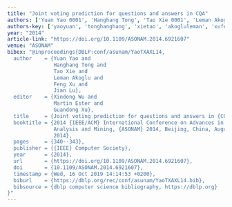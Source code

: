 ```yaml
---
title: "Joint voting prediction for questions and answers in CQA"
authors: ['Yuan Yao 0001', 'Hanghang Tong', 'Tao Xie 0001', 'Leman Akoglu', 'Feng Xu 0007', 'Jian Lu 0001']
authors-key: ['yaoyuan', 'tonghanghang', 'xietao', 'akogluleman', 'xufeng', 'lujian']
year: "2014"
article-link: "https://doi.org/10.1109/ASONAM.2014.6921607"
venue: "ASONAM"
bibex: "@inproceedings{DBLP:conf/asunam/YaoTXAXL14,
  author    = {Yuan Yao and
               Hanghang Tong and
               Tao Xie and
               Leman Akoglu and
               Feng Xu and
               Jian Lu},
  editor    = {Xindong Wu and
               Martin Ester and
               Guandong Xu},
  title     = {Joint voting prediction for questions and answers in {CQA}},
  booktitle = {2014 {IEEE/ACM} International Conference on Advances in Social Networks
               Analysis and Mining, {ASONAM} 2014, Beijing, China, August 17-20,
               2014},
  pages     = {340--343},
  publisher = {{IEEE} Computer Society},
  year      = {2014},
  url       = {https://doi.org/10.1109/ASONAM.2014.6921607},
  doi       = {10.1109/ASONAM.2014.6921607},
  timestamp = {Wed, 16 Oct 2019 14:14:53 +0200},
  biburl    = {https://dblp.org/rec/conf/asunam/YaoTXAXL14.bib},
  bibsource = {dblp computer science bibliography, https://dblp.org}
}"
---
```

